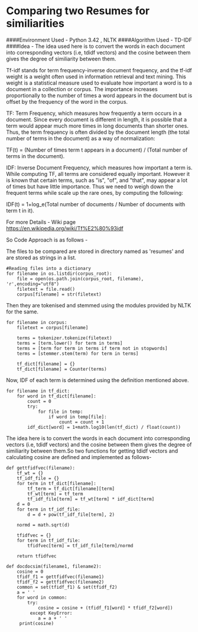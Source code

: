 # Comparing two Resumes for similiarities

####Environment Used - Python 3.42 , NLTK
####Algorithm Used - TD-IDF 
####Idea - The idea used here is to convert the words in each document into corresponding vectors (i.e, tdidf vectors) and the cosine between them gives the degree of similiarity between them.

Tf-idf stands for term frequency-inverse document frequency, and the tf-idf weight is a weight often used in information retrieval and text mining. This weight is a statistical measure used to evaluate how important a word is to a document in a collection or corpus. The importance increases proportionally to the number of times a word appears in the document but is offset by the frequency of the word in the corpus. 

TF: Term Frequency, which measures how frequently a term occurs in a document. Since every document is different in length, it is possible that a term would appear much more times in long documents than shorter ones. Thus, the term frequency is often divided by the document length (the total number of terms in the document) as a way of normalization: 

TF(t) = (Number of times term t appears in a document) / (Total number of terms in the document).

IDF: Inverse Document Frequency, which measures how important a term is. While computing TF, all terms are considered equally important. However it is known that certain terms, such as "is", "of", and "that", may appear a lot of times but have little importance. Thus we need to weigh down the frequent terms while scale up the rare ones, by computing the following: 

IDF(t) = 1+log_e(Total number of documents / Number of documents with term t in it).

For more Details - Wiki page https://en.wikipedia.org/wiki/Tf%E2%80%93idf

So Code Approach is as follows - 

The files to be compared are stored in directory named as 'resumes' and are stored as strings in a list.
```
#Reading files into a dictionary 
for filename in os.listdir(corpus_root):
    file = open(os.path.join(corpus_root, filename), 'r',encoding="utf8")
    filetext = file.read()
    corpus[filename] = str(filetext)
```
Then they are tokenised and stemmed using the modules provided by NLTK for the same.
```
for filename in corpus:
    filetext = corpus[filename]
    
    terms = tokenizer.tokenize(filetext)
    terms = [term.lower() for term in terms]
    terms = [term for term in terms if term not in stopwords] 
    terms = [stemmer.stem(term) for term in terms]

    tf_dict[filename] = {}    
    tf_dict[filename] = Counter(terms)
```
Now, IDF of each term is determined using the definition mentioned above.
```
for filename in tf_dict:
    for word in tf_dict[filename]:
        count = 0
        try:
            for file in temp:
                if word in temp[file]:
                    count = count + 1 
        idf_dict[word] = 1+math.log10(len(tf_dict) / float(count))
```
The idea here is to convert the words in each document into corresponding vectors (i.e, tdidf vectors) and the cosine between them gives the degree of similiarity between them.So two functions for getting tdidf vectors and calculating cosine are defined and implemented as follows-
```
def gettfidfvec(filename):
    tf_wt = {}
    tf_idf_file = {}
    for term in tf_dict[filename]:
        tf_term = tf_dict[filename][term]
        tf_wt[term] = tf_term
        tf_idf_file[term] = tf_wt[term] * idf_dict[term]       
    d = 0
    for term in tf_idf_file:
        d = d + pow(tf_idf_file[term], 2)
   
    normd = math.sqrt(d)
        
    tfidfvec = {}
    for term in tf_idf_file:
        tfidfvec[term] = tf_idf_file[term]/normd 
          
    return tfidfvec
    
def docdocsim(filename1, filename2):
    cosine = 0
    tfidf_f1 = gettfidfvec(filename1)
    tfidf_f2 = gettfidfvec(filename2)
    common = set(tfidf_f1) & set(tfidf_f2)
    a = ' '
    for word in common:
        try:
            cosine = cosine + (tfidf_f1[word] * tfidf_f2[word])
         except KeyError:
            a = a + ' '
     print(cosine)

```
